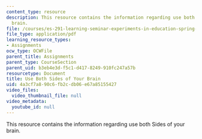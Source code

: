 ```yaml
---
content_type: resource
description: This resource contains the information regarding use both Sides of your
  brain.
file: /courses/es-291-learning-seminar-experiments-in-education-spring-2003/4a3cf7a890c6fb2cdb06e67a85155427_MITES_291S03_7d_brain.pdf
file_type: application/pdf
learning_resource_types:
- Assignments
ocw_type: OCWFile
parent_title: Assignments
parent_type: CourseSection
parent_uid: b3eb4e3d-f5c1-d417-8249-910fc247a57b
resourcetype: Document
title: Use Both Sides of Your Brain
uid: 4a3cf7a8-90c6-fb2c-db06-e67a85155427
video_files:
  video_thumbnail_file: null
video_metadata:
  youtube_id: null
---
```

This resource contains the information regarding use both Sides of your brain.

